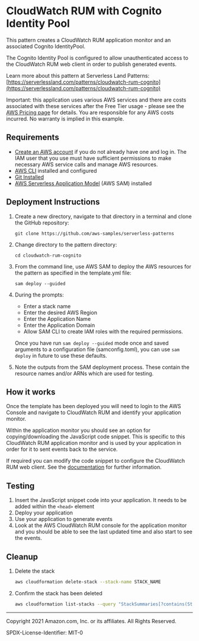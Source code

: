 # CloudWatch RUM with Cognito Identity Pool

This pattern creates a CloudWatch RUM application monitor and an associated Cognito IdentityPool. 

The Cognito Identity Pool is configured to allow unauthenticated access to the CloudWatch RUM web client in order to publish generated events.

Learn more about this pattern at Serverless Land Patterns: [https://serverlessland.com/patterns/cloudwatch-rum-cognito](https://serverlessland.com/patterns/cloudwatch-rum-cognito)

Important: this application uses various AWS services and there are costs associated with these services after the Free Tier usage - please see the [AWS Pricing page](https://aws.amazon.com/pricing/) for details. You are responsible for any AWS costs incurred. No warranty is implied in this example.

## Requirements

* [Create an AWS account](https://portal.aws.amazon.com/gp/aws/developer/registration/index.html) if you do not already have one and log in. The IAM user that you use must have sufficient permissions to make necessary AWS service calls and manage AWS resources.
* [AWS CLI](https://docs.aws.amazon.com/cli/latest/userguide/install-cliv2.html) installed and configured
* [Git Installed](https://git-scm.com/book/en/v2/Getting-Started-Installing-Git)
* [AWS Serverless Application Model](https://docs.aws.amazon.com/serverless-application-model/latest/developerguide/serverless-sam-cli-install.html) (AWS SAM) installed

## Deployment Instructions

1. Create a new directory, navigate to that directory in a terminal and clone the GitHub repository:
    ``` 
    git clone https://github.com/aws-samples/serverless-patterns
    ```
2. Change directory to the pattern directory:
    ```
    cd cloudwatch-rum-cognito
    ```
3. From the command line, use AWS SAM to deploy the AWS resources for the pattern as specified in the template.yml file:
    ```
    sam deploy --guided
    ```
4. During the prompts:
    * Enter a stack name
    * Enter the desired AWS Region
    * Enter the Application Name
    * Enter the Application Domain
    * Allow SAM CLI to create IAM roles with the required permissions.

    Once you have run `sam deploy --guided` mode once and saved arguments to a configuration file (samconfig.toml), you can use `sam deploy` in future to use these defaults.

5. Note the outputs from the SAM deployment process. These contain the resource names and/or ARNs which are used for testing.

## How it works

Once the template has been deployed you will need to login to the AWS Console and navigate to CloudWatch RUM and identify your application monitor.

Within the application monitor you should see an option for copying/downloading the JavaScript code snippet. This is specific to this CloudWatch RUM application monitor and is used by your application in order for it to sent events back to the service.

If required you can modify the code snippet to configure the CloudWatch RUM web client. See the [documentation](https://docs.aws.amazon.com/AmazonCloudWatch/latest/monitoring/CloudWatch-RUM-modify-snippet.html) for further information.

## Testing

1. Insert the JavaScript snippet code into your application. It needs to be added within the `<head>` element
2. Deploy your application
3. Use your application to generate events
4. Look at the AWS CloudWatch RUM console for the application monitor and you should be able to see the last updated time and also start to see the events.

## Cleanup
 
1. Delete the stack
    ```bash
    aws cloudformation delete-stack --stack-name STACK_NAME
    ```
1. Confirm the stack has been deleted
    ```bash
    aws cloudformation list-stacks --query "StackSummaries[?contains(StackName,'STACK_NAME')].StackStatus"
    ```
----
Copyright 2021 Amazon.com, Inc. or its affiliates. All Rights Reserved.

SPDX-License-Identifier: MIT-0
